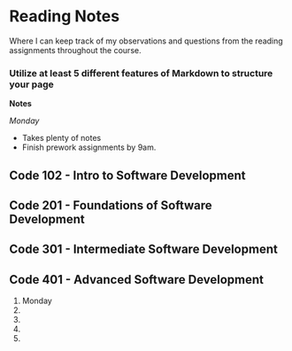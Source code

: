 # Reading Notes

Where I can keep track of my observations and questions from the reading assignments throughout the course.

### Utilize at least 5 different features of Markdown to structure your page

**Notes**

_Monday_

- Takes plenty of notes
- Finish prework assignments by 9am.

## Code 102 - Intro to Software Development

## Code 201 - Foundations of Software Development

## Code 301 - Intermediate Software Development

## Code 401 - Advanced Software Development

1. Monday
2.
3.
4.
5.
